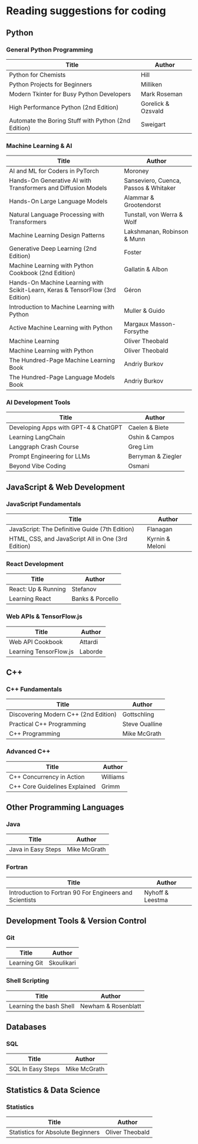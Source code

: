 # Reading suggestions for coding

## Python

### General Python Programming
| Title | Author |
|-------|--------|
| Python for Chemists | Hill |
| Python Projects for Beginners | Milliken |
| Modern Tkinter for Busy Python Developers | Mark Roseman |
| High Performance Python (2nd Edition) | Gorelick & Ozsvald |
| Automate the Boring Stuff with Python (2nd Edition) | Sweigart |

### Machine Learning & AI
| Title | Author |
|-------|--------|
| AI and ML for Coders in PyTorch | Moroney |
| Hands-On Generative AI with Transformers and Diffusion Models | Sanseviero, Cuenca, Passos & Whitaker |
| Hands-On Large Language Models | Alammar & Grootendorst |
| Natural Language Processing with Transformers | Tunstall, von Werra & Wolf |
| Machine Learning Design Patterns | Lakshmanan, Robinson & Munn |
| Generative Deep Learning (2nd Edition) | Foster |
| Machine Learning with Python Cookbook (2nd Edition) | Gallatin & Albon |
| Hands-On Machine Learning with Scikit-Learn, Keras & TensorFlow (3rd Edition) | Géron |
| Introduction to Machine Learning with Python | Muller & Guido |
| Active Machine Learning with Python | Margaux Masson-Forsythe |
| Machine Learning | Oliver Theobald |
| Machine Learning with Python | Oliver Theobald |
| The Hundred-Page Machine Learning Book | Andriy Burkov |
| The Hundred-Page Language Models Book | Andriy Burkov |

### AI Development Tools
| Title | Author |
|-------|--------|
| Developing Apps with GPT-4 & ChatGPT | Caelen & Biete |
| Learning LangChain | Oshin & Campos |
| Langgraph Crash Course | Greg Lim |
| Prompt Engineering for LLMs | Berryman & Ziegler |
| Beyond Vibe Coding | Osmani |

## JavaScript & Web Development

### JavaScript Fundamentals
| Title | Author |
|-------|--------|
| JavaScript: The Definitive Guide (7th Edition) | Flanagan |
| HTML, CSS, and JavaScript All in One (3rd Edition) | Kyrnin & Meloni |

### React Development
| Title | Author |
|-------|--------|
| React: Up & Running | Stefanov |
| Learning React | Banks & Porcello |

### Web APIs & TensorFlow.js
| Title | Author |
|-------|--------|
| Web API Cookbook | Attardi |
| Learning TensorFlow.js | Laborde |

## C++

### C++ Fundamentals
| Title | Author |
|-------|--------|
| Discovering Modern C++ (2nd Edition) | Gottschling |
| Practical C++ Programming | Steve Oualline |
| C++ Programming | Mike McGrath |

### Advanced C++
| Title | Author |
|-------|--------|
| C++ Concurrency in Action | Williams |
| C++ Core Guidelines Explained | Grimm |

## Other Programming Languages

### Java
| Title | Author |
|-------|--------|
| Java in Easy Steps | Mike McGrath |

### Fortran
| Title | Author |
|-------|--------|
| Introduction to Fortran 90 For Engineers and Scientists | Nyhoff & Leestma |

## Development Tools & Version Control

### Git
| Title | Author |
|-------|--------|
| Learning Git | Skoulikari |

### Shell Scripting
| Title | Author |
|-------|--------|
| Learning the bash Shell | Newham & Rosenblatt |

## Databases

### SQL
| Title | Author |
|-------|--------|
| SQL In Easy Steps | Mike McGrath |

## Statistics & Data Science

### Statistics
| Title | Author |
|-------|--------|
| Statistics for Absolute Beginners | Oliver Theobald |